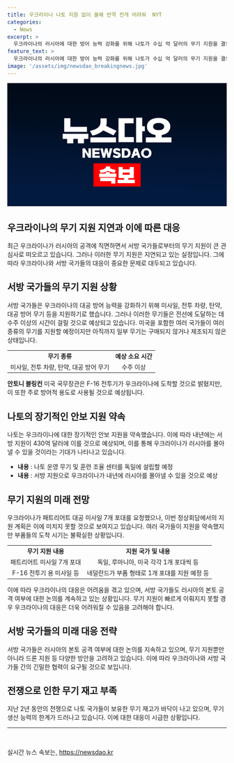 ```yaml
---
title: 우크라이나 나토 지원 없이 올해 반격 전개 어려워  NYT
categories:
  - News
excerpt: >
  우크라이나의 러시아에 대한 방어 능력 강화를 위해 나토가 수십 억 달러의 무기 지원을 결의했으나, 일부 무기는 아직 도착하지 않았고, 도착에는 수개월이 걸릴 것으로 보인다. 미국은 우크라이나에 대공무기와 포탄 등을 즉시 지원할 계획이며, 전선 상황 변화와 러시아의 본토 공격 가능성이 논의되고 있다. 또한, 나토 회원국들은 드론과 기뢰 등을 포함한 수백만 도움을 제공할 예정이다. 이러한 지원과 나토 회담 내용으로 우크라이나의 안보가 강화될 것으로 기대된다.
feature_text: >
  우크라이나의 러시아에 대한 방어 능력 강화를 위해 나토가 수십 억 달러의 무기 지원을 결의했으나, 일부 무기는 아직 도착하지 않았고, 도착에는 수개월이 걸릴 것으로 보인다. 미국은 우크라이나에 대공무기와 포탄 등을 즉시 지원할 계획이며, 전선 상황 변화와 러시아의 본토 공격 가능성이 논의되고 있다. 또한, 나토 회원국들은 드론과 기뢰 등을 포함한 수백만 도움을 제공할 예정이다. 이러한 지원과 나토 회담 내용으로 우크라이나의 안보가 강화될 것으로 기대된다.
image: '/assets/img/newsdao_breakingnews.jpg'
---
```


<p><img src="/assets/img/newsdao_breakingnews.jpg" alt="ontimetimes 속보" /></p>

<h2 data-ke-size="size26"><b>우크라이나의 무기 지원 지연과 이에 따른 대응</b></h2>

<p data-ke-size="size16">최근 우크라이나가 러시아의 공격에 직면하면서 서방 국가들로부터의 무기 지원이 큰 관심사로 떠오르고 있습니다. 그러나 이러한 무기 지원은 지연되고 있는 실정입니다. 그에 따라 우크라이나와 서방 국가들의 대응이 중요한 문제로 대두되고 있습니다.</p>

<h2 data-ke-size="size24"><b>서방 국가들의 무기 지원 상황</b></h2>

<p data-ke-size="size16">서방 국가들은 우크라이나의 대공 방어 능력을 강화하기 위해 미사일, 전투 차량, 탄약, 대공 방어 무기 등을 지원하기로 했습니다. 그러나 이러한 무기들은 전선에 도달하는 데 수주 이상의 시간이 걸릴 것으로 예상되고 있습니다. 미국을 포함한 여러 국가들이 여러 종류의 무기를 지원할 예정이지만 아직까지 일부 무기는 구매되지 않거나 제조되지 않은 상태입니다.</p>

<table>
    <tr>
        <td style="text-align: center; height: 17px;"><b>무기 종류</b></td>
        <td style="text-align: center; height: 17px;"><b>예상 소요 시간</b></td>
    </tr>
    <tr>
        <td style="text-align: center; height: 17px;">미사일, 전투 차량, 탄약, 대공 방어 무기</td>
        <td style="text-align: center; height: 17px;">수주 이상</td>
    </tr>
</table>

<p data-ke-size="size16"><b>안토니 블링컨</b> 미국 국무장관은 F-16 전투기가 우크라이나에 도착할 것으로 밝혔지만, 이 또한 주로 방어적 용도로 사용될 것으로 예상됩니다.</p>

<h2 data-ke-size="size24"><b>나토의 장기적인 안보 지원 약속</b></h2>

<p data-ke-size="size16">나토는 우크라이나에 대한 장기적인 안보 지원을 약속했습니다. 이에 따라 내년에는 서방 지원이 430억 달러에 이를 것으로 예상되며, 이를 통해 우크라이나가 러시아를 몰아낼 수 있을 것이라는 기대가 나타나고 있습니다.</p>

<ul>
    <li><b>내용</b> : 나토 운영 무기 및 훈련 조율 센터를 독일에 설립할 예정</li>
    <li><b>내용</b> : 서방 지원으로 우크라이나가 내년에 러시아를 몰아낼 수 있을 것으로 예상</li>
</ul>

<h2 data-ke-size="size24"><b>무기 지원의 미래 전망</b></h2>

<p data-ke-size="size16">우크라이나가 패트리어트 대공 미사일 7개 포대를 요청했으나, 이번 정상회담에서의 지원 계획은 이에 미치지 못할 것으로 보여지고 있습니다. 여러 국가들이 지원을 약속했지만 부품들의 도착 시기는 불확실한 상황입니다.</p>

<table>
    <tr>
        <td style="text-align: center; height: 17px;"><b>무기 지원 내용</b></td>
        <td style="text-align: center; height: 17px;"><b>지원 국가 및 내용</b></td>
    </tr>
    <tr>
        <td style="text-align: center; height: 17px;">패트리어트 미사일 7개 포대</td>
        <td style="text-align: center; height: 17px;">독일, 루마니아, 미국 각각 1개 포대씩 등</td>
    </tr>
    <tr>
        <td style="text-align: center; height: 17px;">F-16 전투기 용 미사일 등</td>
        <td style="text-align: center; height: 17px;">네덜란드가 부품 형태로 1개 포대를 지원 예정 등</td>
    </tr>
</table>

<p data-ke-size="size16">이에 따라 우크라이나의 대응은 어려움을 겪고 있으며, 서방 국가들도 러시아의 본토 공격 여부에 대한 논의를 계속하고 있는 상황입니다. 무기 지원이 빠르게 이뤄지지 못할 경우 우크라이나의 대응은 더욱 어려워질 수 있음을 고려해야 합니다.</p>

<h2 data-ke-size="size24"><b>서방 국가들의 미래 대응 전략</b></h2>

<p data-ke-size="size16">서방 국가들은 러시아의 본토 공격 여부에 대한 논의를 지속하고 있으며, 무기 지원뿐만 아니라 드론 지원 등 다양한 방안을 고려하고 있습니다. 이에 따라 우크라이나와 서방 국가들 간의 긴밀한 협력이 요구될 것으로 보입니다.</p>

<h2 data-ke-size="size24"><b>전쟁으로 인한 무기 재고 부족</b></h2>

<p data-ke-size="size16">지난 2년 동안의 전쟁으로 나토 국가들이 보유한 무기 재고가 바닥이 나고 있으며, 무기 생산 능력의 한계가 드러나고 있습니다. 이에 대한 대응이 시급한 상황입니다.</p>

<hr>

<p data-ke-size="size16">&nbsp;</p>
실시간 뉴스 속보는, <a href="https://newsdao.kr" rel="dofollow">https://newsdao.kr</a>


